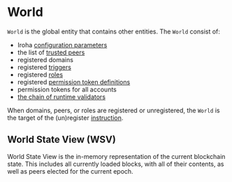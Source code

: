 # World

`World` is the global entity that contains other entities. The `World`
consist of:

- Iroha [configuration parameters](./../configure/client-configuration.md)
- the list of
  [trusted peers](/guide/configure/peer-configuration#trusted-peers)
- registered domains
- registered [triggers](/guide/blockchain/triggers.md)
- registered
  [roles](/guide/blockchain/permissions.md#permission-groups-roles)
- registered
  [permission token definitions](/guide/blockchain/permissions.md#permission-tokens)
- permission tokens for all accounts
- [the chain of runtime validators](/guide/blockchain/permissions.md#runtime-validators)

When domains, peers, or roles are registered or unregistered, the `World`
is the target of the (un)register
[instruction](/guide/blockchain/instructions.md).

## World State View (WSV)

World State View is the in-memory representation of the current blockchain
state. This includes all currently loaded blocks, with all of their
contents, as well as peers elected for the current epoch.
